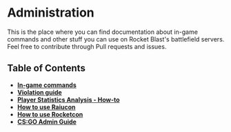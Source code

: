 # Administration
This is the place where you can find documentation about in-game commands and other stuff you can use on Rocket Blast's battlefield servers. Feel free to contribute through Pull requests and issues.

## Table of Contents
* **[In-game commands](commands.md)**   
* **[Violation guide](violations-guide.md)**  
* **[Player Statistics Analysis - How-to](player-statistics-analysis-how-to.md)**  
* **[How to use Raiucon](how-to-use-Raiucon.md)**  
* **[How to use Rocketcon](how-to-use-Rocketcon.md)**    
* **[CS:GO Admin Guide](CS-GO-Administration-Guide)**      

